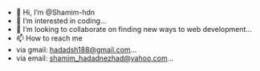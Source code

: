 - 👋 Hi, I’m @Shamim-hdn
- 👀 I’m interested in coding...
- 💞️ I’m looking to collaborate on finding new ways to web development...
- 📫 How to reach me 
- via gmail: hadadsh188@gmail.com...
- via email: shamim_hadadnezhad@yahoo.com...

<!---
Shamim-hdn/Shamim-hdn is a ✨ special ✨ repository because its `README.md` (this file) appears on your GitHub profile.
You can click the Preview link to take a look at your changes.
--->
